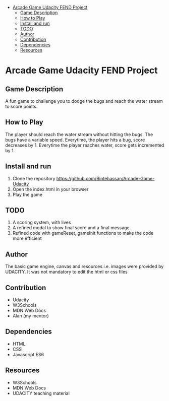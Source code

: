 <!-- TOC -->

- [Arcade Game Udacity FEND Project](#arcade-game-udacity-fend-project)
    - [Game Description](#game-description)
    - [How to Play](#how-to-play)
    - [Install and run](#install-and-run)
    - [TODO](#todo)
    - [Author](#author)
    - [Contribution](#contribution)
    - [Dependencies](#dependencies)
    - [Resources](#resources)

<!-- /TOC -->

# Arcade Game Udacity FEND Project
## Game Description
A fun game to challenge you to dodge the bugs and reach the water stream to score points. 
## How to Play
The player should reach the water stream without hitting the bugs. The bugs have a variable speed. Everytime, the player hits a bug, score decreases by 1. Everytime the player reaches water, score gets incremented by 1.
## Install and run
1. Clone the repository https://github.com/Bintehassan/Arcade-Game-Udacity
2. Open the index.html in your browser
3. Play the game
## TODO
1. A scoring system, with lives
2. A refined modal to show final score and a final message. 
3. Refined code with gameReset, gameInit functions to make the code more efficient
## Author
The basic game engine, canvas and resources i.e. images were provided by UDACITY. It was not mandatory to edit the html or css files
## Contribution
* Udacity
* W3Schools
* MDN Web Docs
* Alan (my mentor)
## Dependencies
* HTML
* CSS
* Javascript ES6
## Resources
* W3Schools
* MDN Web Docs
* UDACITY teaching material

